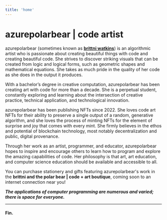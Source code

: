 ```yaml
---
title: 'home'
---
```


# azurepolarbear | code artist

azurepolarbear (sometimes known as [**brittni watkins**](https://blwatkins.github.io/))
is an algorithmic artist who is passionate about creating beautiful things with code
and creating beautiful code. She strives to discover striking visuals that can be created
from logic and logical forms, such as geometric shapes and mathematical equations.
She takes as much pride in the quality of her code as she does in the output it produces.

With a bachelor’s degree in creative computation, azurepolarbear has been creating art with code
for more than a decade. She is a perpetual student, constantly exploring and learning about
the intersection of creative practice, technical application, and technological innovation.

azurepolarbear has been publishing NFTs since 2022. She loves code art NFTs for their
ability to preserve a single output of a random, generative algorithm, and she loves the process
of minting NFTs for the element of surprise and joy that comes with every mint.
She firmly believes in the ethos and potential of blockchain technology,
most notably decentralization and public, digital provenance.

Through her work as an artist, programmer, and educator, azurepolarbear hopes to
inspire and encourage others to learn how to program and explore
the amazing capabilities of code. Her philosophy is that art, art education,
and computer science education should be available and accessible to all.

You can purchase stationery and gifts featuring azurepolarbear's work
in the **brittni and the polar bear | code + art boutique**,
coming soon to an internet connection near you!

***The applications of computer programming are numerous and varied; there is space for everyone.***

----

#### Fin.
